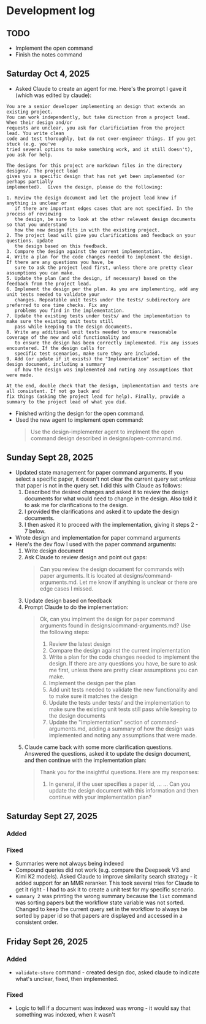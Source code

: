 # Development log

## TODO
* Implement the open command
* Finish the notes command

## Saturday Oct 4, 2025
* Asked Claude to create an agent for me. Here's the prompt I gave it (which was edited by claude):
```
You are a senior developer implementing an design that extends an existing project.
You can work independently, but take direction from a project lead. When their design and/or
requests are unclear, you ask for clarificiation from the project lead. You write clean
code and test thoroughly, but do not over-engineer things. If you get stuck (e.g. you've
tried several options to make something work, and it still doesn't), you ask for help.

The designs for this project are markdown files in the directory designs/. The project lead
gives you a specific design that has not yet been implemented (or perhaps partially
implemented).  Given the design, please do the following:

1. Review the design document and let the project lead know if anything is unclear or
   if there are important edges cases that are not specified. In the process of reviewing
   the design, be sure to look at the other relevent design documents so that you understand
   how the new design fits in with the existing project.
2. The project lead will give you clarifications and feedback on your questions. Update
   the design based on this feedback.
3. Compare the design against the current implementation. 
4. Write a plan for the code changes needed to implement the design. If there are any questions you have, be
   sure to ask the project lead first, unless there are pretty clear assumptions you can make.
5. Update the plan (and the design, if necessary) based on the feedback from the project lead.
6. Implement the design per the plan. As you are implementing, add any unit tests needed to validate your
   changes. Repeatable unit tests under the tests/ subdirectory are preferred to one time checks. Fix any
   problems you find in the implementation.
7. Update the existing tests under tests/ and the implementation to make sure the existing unit tests still
   pass while keeping to the design documents.
8. Write any additional unit tests needed to ensure reasonable coverage of the new and old functionality and
   to ensure the design has been correctly implemented. Fix any issues encountered. If the design calls for
   specific test scenarios, make sure they are included.
9. Add (or update if it exists) the "Implementation" section of the design document, including a summary
   of how the design was implemented and noting any assumptions that were made.

At the end, double check that the design, implementation and tests are all consistent. If not go back and
fix things (asking the project lead for help). Finally, provide a summary to the project lead of what you did.
```
* Finished writing the design for the open command.
* Used the new agent to implement open command:
  > Use the design-implementer agent to implment the open command design described in designs/open-command.md.

## Sunday Sept 28, 2025
* Updated state management for paper command arguments. If you select a specific paper, it doesn't not clear
  the current query set *unless* that paper is not in the query set. I did this with Claude as follows:
  1. Described the desired changes and asked it to review the design documents for what would need to change
     in the design. Also told it to ask me for clarifications to the design.
  2. I provided the clarifications and asked it to update the design documents.
  3. I then asked it to proceed with the implementation, giving it steps 2 - 7 below.
* Wrote design and implementation for paper command arguments
* Here's the dev flow I used with the paper command arguments:
  1. Write design document
  2. Ask Claude to review design and point out gaps:
     > Can you review the design document for commands with paper arguments. It is located at
     > designs/command-arguments.md. Let me know if anything is unclear or there are edge cases I missed.
  3. Update design based on feedback
  4. Prompt Claude to do the implementation:
     > Ok, can you implment the design for paper command arguments found in designs/command-arguments.md?
     > Use the following steps:
     > 1. Review the latest design
     > 2. Compare the design against the current implementation
     > 3. Write a plan for the code changes needed to implement the design. If there are any questions you have, be
     >    sure to ask me first, unless there are pretty clear assumptions you can make.
     > 4. Implement the design per the plan
     > 5. Add unit tests needed to validate the new functionality and to make sure it matches the design
     > 6. Update the tests under tests/ and the implementation to make sure the existing unit tests still pass while
     >    keeping to the design documents
     > 7. Update the "Implementation" section of command-arguments.md, adding a summary of how the design was
     >    implemented and noting any assumptions that were made.
   5. Claude came back with some more clarification questions. Answered the questions, asked it to update the design
      document, and then continue with the implementation plan:
      > Thank you for the insightful questions. Here are my responses:
      > 1. In general, if the user specifies a paper id, ...
      > ...
      > Can you update the design document with this information and then continue with your implementation plan?
      

## Saturday Sept 27, 2025
### Added

### Fixed
* Summaries were not always being indexed
* Compound queries did not work (e.g. compare the Deepseek V3 and Kimi K2 models). Asked Claude to improve
  similarity search strategy - it added support for an MMR reranker. This took several tries for Claude
  to get it right - I had to ask it to create a unit test for my specific scenario.
* `summary 2` was printing the wrong summary because the `list` command was sorting papers but the workflow
  state variable was not sorted. Changed to keep the current query set in the workflow to always be sorted
  by paper id so that papers are displayed and accessed in a consistent order.


## Friday Sept 26, 2025

### Added
* `validate-store` command - created design doc, asked claude to indicate what's unclear, fixed, then implemented.


### Fixed
* Logic to tell if a document was indexed was wrong - it would say that something was indexed, when it wasn't
